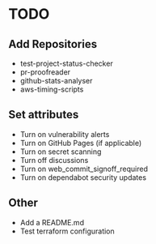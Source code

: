 # TODO

## Add Repositories

- test-project-status-checker
- pr-proofreader
- github-stats-analyser
- aws-timing-scripts

## Set attributes

- Turn on vulnerability alerts
- Turn on GitHub Pages (if applicable)
- Turn on secret scanning
- Turn off discussions
- Turn on web_commit_signoff_required
- Turn on dependabot security updates

## Other

- Add a README.md
- Test terraform configuration
